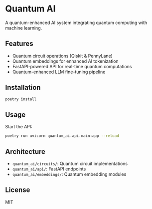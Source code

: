 # Quantum AI

A quantum-enhanced AI system integrating quantum computing with machine learning.

## Features

- Quantum circuit operations (Qiskit & PennyLane)
- Quantum embeddings for enhanced AI tokenization
- FastAPI-powered API for real-time quantum computations
- Quantum-enhanced LLM fine-tuning pipeline

## Installation

```bash
poetry install
```

## Usage

Start the API:
```bash
poetry run uvicorn quantum_ai.api.main:app --reload
```

## Architecture

- `quantum_ai/circuits/`: Quantum circuit implementations
- `quantum_ai/api/`: FastAPI endpoints
- `quantum_ai/embeddings/`: Quantum embedding modules

## License

MIT